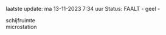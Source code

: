 laatste update: 
ma 13-11-2023  7:34   uur 
Status: FAALT - geel - 
<div class="service Y">schijfruimte</div><div class="service Y">microstation</div>